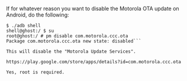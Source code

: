 If for whatever reason you want to disable the Motorola OTA update on Android, do the following:

```
$ ./adb shell
shell@ghost:/ $ su
root@ghost:/ # pm disable com.motorola.ccc.ota
Package com.motorola.ccc.ota new state: disabled```

This will disable the "Motorola Update Services".

https://play.google.com/store/apps/details?id=com.motorola.ccc.ota

Yes, root is required.